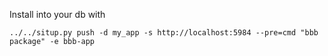 Install into your db with

    ../../situp.py push -d my_app -s http://localhost:5984 --pre=cmd "bbb package" -e bbb-app